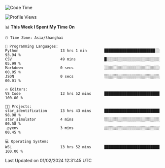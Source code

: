 <!--START_SECTION:waka-->
![Code Time](http://img.shields.io/badge/Code%20Time-1%2C484%20hrs%201%20min-blue)

![Profile Views](http://img.shields.io/badge/Profile%20Views-0-blue)

📊 **This Week I Spent My Time On** 

```text
🕑︎ Time Zone: Asia/Shanghai

💬 Programming Languages: 
Python                   13 hrs 1 min        ███████████████████████░░   93.94 % 
CSV                      49 mins             █░░░░░░░░░░░░░░░░░░░░░░░░   05.99 % 
Markdown                 0 secs              ░░░░░░░░░░░░░░░░░░░░░░░░░   00.05 % 
JSON                     0 secs              ░░░░░░░░░░░░░░░░░░░░░░░░░   00.01 % 

🔥 Editors: 
VS Code                  13 hrs 52 mins      █████████████████████████   100.00 % 

🐱‍💻 Projects: 
star_identification      13 hrs 43 mins      █████████████████████████   98.98 % 
star_simulator           4 mins              ░░░░░░░░░░░░░░░░░░░░░░░░░   00.58 % 
.pyenv                   3 mins              ░░░░░░░░░░░░░░░░░░░░░░░░░   00.45 % 

💻 Operating System: 
WSL                      13 hrs 52 mins      █████████████████████████   100.00 % 
```


 Last Updated on 01/02/2024 12:31:45 UTC
<!--END_SECTION:waka-->